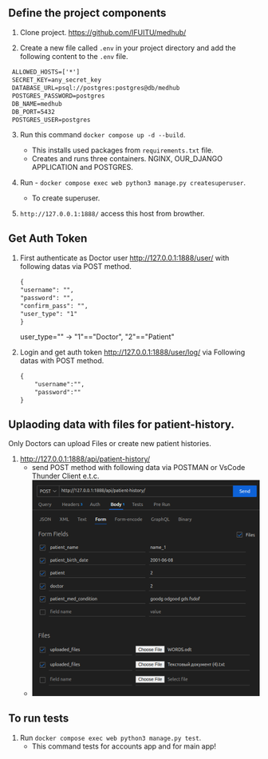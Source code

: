 
## Define the project components

1. Clone project.
    https://github.com/IFUITU/medhub/

2.  Create a new file called `.env` in your project directory and add the following content to the `.env` file.

   ```DEBUG=True
    ALLOWED_HOSTS=['*']
    SECRET_KEY=any_secret_key
    DATABASE_URL=psql://postgres:postgres@db/medhub
    POSTGRES_PASSWORD=postgres
    DB_NAME=medhub
    DB_PORT=5432
    POSTGRES_USER=postgres
   ```

3. Run this command `docker compose up -d --build`.
    - This installs used packages from `requirements.txt` file.
    - Creates and runs three containers. NGINX, OUR_DJANGO APPLICATION and POSTGRES.

5. Run  - `docker compose exec web python3 manage.py createsuperuser`.
    - To create superuser.

6. `http://127.0.0.1:1888/` access this host from browther.

## Get Auth Token 
1. First authenticate as Doctor user http://127.0.0.1:1888/user/ with following datas via POST method.
    ```
    {
    "username": "",
    "password": "",
    "confirm_pass": "",
    "user_type": "1"
    }
    ```
    user_type="" -> "1"=="Doctor", "2"=="Patient"

2. Login and get auth token http://127.0.0.1:1888/user/log/ via Following datas with POST method.
    ```
    {
        "username":"",
        "password":""
    }
    ```

## Uplaoding data with files for patient-history.

Only Doctors can upload Files or create new patient histories.

1. http://127.0.0.1:1888/api/patient-history/ 
    - send POST method with following data via POSTMAN or VsCode Thunder Client e.t.c.
    - ![Django example](./example.png)


## To run tests
1. Run `docker compose exec web python3 manage.py test`.
    - This command tests for accounts app and for main app!
